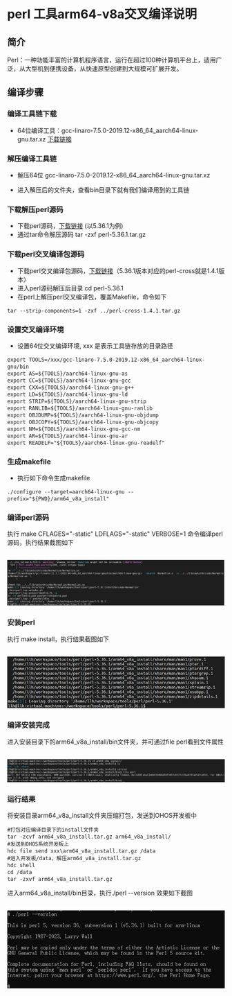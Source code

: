 # perl 工具arm64-v8a交叉编译说明

## 简介
Perl：一种功能丰富的计算机程序语言，运行在超过100种计算机平台上，适用广泛，从大型机到便携设备，从快速原型创建到大规模可扩展开发。

## 编译步骤

### 编译工具链下载

- 64位编译工具：gcc-linaro-7.5.0-2019.12-x86_64_aarch64-linux-gnu.tar.xz  [下载链接](https://releases.linaro.org/components/toolchain/binaries/7.5-2019.12/aarch64-linux-gnu/gcc-linaro-7.5.0-2019.12-x86_64_aarch64-linux-gnu.tar.xz)

### 解压编译工具链

- 解压64位 gcc-linaro-7.5.0-2019.12-x86_64_aarch64-linux-gnu.tar.xz


- 进入解压后的文件夹，查看bin目录下就有我们编译用到的工具链

### 下载解压perl源码

- 下载perl源码，[下载链接]( https://www.cpan.org/src/5.0/perl-5.36.1.tar.gz) (以5.36.1为例)
- 通过tar命令解压源码 tar -zxf perl-5.36.1.tar.gz

### 下载perl交叉编译包源码

- 下载perl交叉编译包源码，[下载链接]( https://github.com/arsv/perl-cross/releases/download/1.4.1/perl-cross-1.4.1.tar.gz)（5.36.1版本对应的perl-cross就是1.4.1版本）
- 进入perl源码解压后目录  cd perl-5.36.1
- 在perl上解压perl交叉编译包，覆盖Makefile，命令如下

```shell
tar --strip-components=1 -zxf ../perl-cross-1.4.1.tar.gz
```

### 设置交叉编译环境

- 设置64位交叉编译环境, xxx 是表示工具链存放的目录路径

```shell
export TOOLS=/xxx/gcc-linaro-7.5.0-2019.12-x86_64_aarch64-linux-gnu/bin
export AS=${TOOLS}/aarch64-linux-gnu-as
export CC=${TOOLS}/aarch64-linux-gnu-gcc
export CXX=${TOOLS}/aarch64-linux-gnu-g++
export LD=${TOOLS}/aarch64-linux-gnu-ld
export STRIP=${TOOLS}/aarch64-linux-gnu-strip
export RANLIB=${TOOLS}/aarch64-linux-gnu-ranlib
export OBJDUMP=${TOOLS}/aarch64-linux-gnu-objdump
export OBJCOPY=${TOOLS}/aarch64-linux-gnu-objcopy
export NM=${TOOLS}/aarch64-linux-gnu-gcc-nm
export AR=${TOOLS}/aarch64-linux-gnu-ar
export READELF="${TOOLS}/aarch64-linux-gnu-readelf"
```

###  生成makefile

- 执行如下命令生成makefile

```shell
./configure --target=aarch64-linux-gnu --prefix="${PWD}/arm64_v8a_install"
```

### 编译perl源码

执行 make CFLAGES="-static" LDFLAGS="-static" VERBOSE=1 命令编译perl源码，执行结果截图如下

&nbsp;![buildsuccess](media/build_success.png)

### 安装perl

执行 make install，执行结果截图如下

&nbsp;![install](media/install_64.png)

### 编译安装完成

进入安装目录下的arm64_v8a_install/bin文件夹，并可通过file perl看到文件属性

&nbsp;![file64](media/file64.png)

### 运行结果

将安装目录arm64_v8a_install文件夹压缩打包，发送到OHOS开发板中

```shell
#打包对应编译目录下的install文件夹
tar -zcvf arm64_v8a_install.tar.gz arm64_v8a_install/
#发送到OHOS系统开发板上
hdc file send xxx\arm64_v8a_install.tar.gz /data   
#进入开发板/data，解压arm64_v8a_install.tar.gz
hdc shell
cd /data
tar -zxvf arm64_v8a_install.tar.gz
```

进入arm64_v8a_install/bin目录，执行./perl --version 效果如下截图 

&nbsp;![run](./media/run.png)
